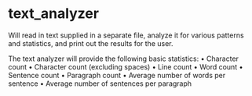 # text_analyzer
Will read in text supplied in a separate file, analyze it for various patterns and statistics, and print out the results for the user.

The text analyzer will provide the following basic statistics:
• Character count
• Character count (excluding spaces)
• Line count
• Word count
• Sentence count
• Paragraph count
• Average number of words per sentence
• Average number of sentences per paragraph
